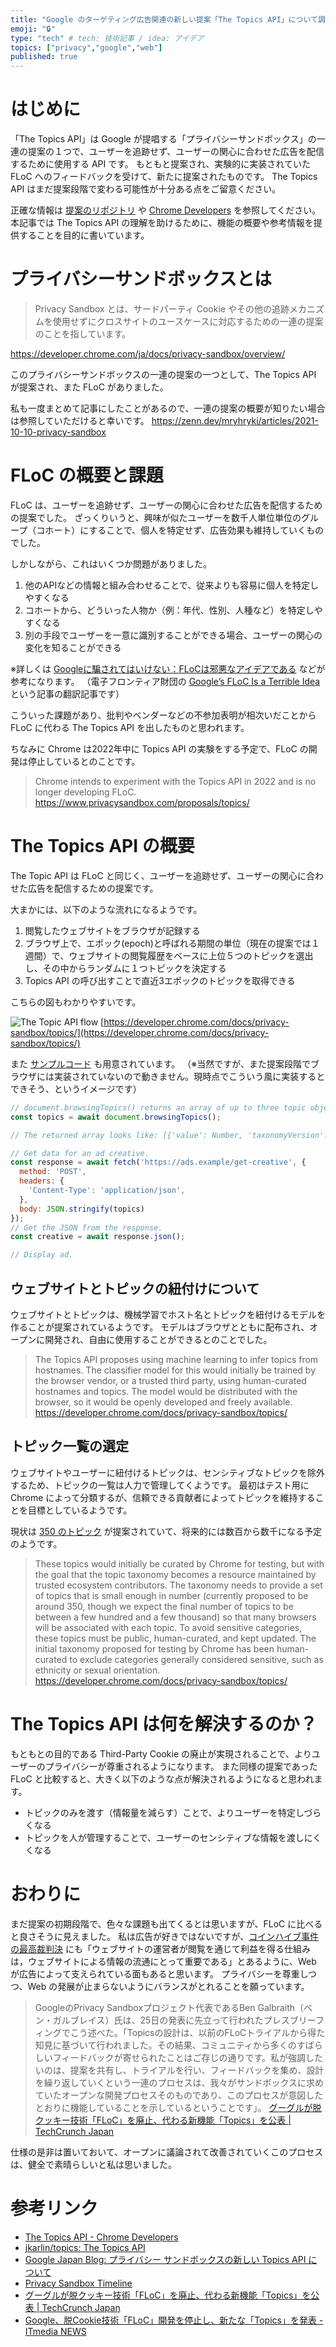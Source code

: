 ```yaml
---
title: "Google のターゲティング広告関連の新しい提案「The Topics API」について調べた"
emoji: "🔒"
type: "tech" # tech: 技術記事 / idea: アイデア
topics: ["privacy","google","web"]
published: true
---
```



# はじめに

「The Topics API」は Google が提唱する「プライバシーサンドボックス」の一連の提案の１つで、ユーザーを追跡せず、ユーザーの関心に合わせた広告を配信するために使用する API です。
もともと提案され、実験的に実装されていた FLoC へのフィードバックを受けて、新たに提案されたものです。
The Topics API はまだ提案段階で変わる可能性が十分ある点をご留意ください。

正確な情報は [提案のリポジトリ](https://github.com/jkarlin/topics) や [Chrome Developers](https://developer.chrome.com/docs/privacy-sandbox/topics/) を参照してください。
本記事では The Topics API の理解を助けるために、機能の概要や参考情報を提供することを目的に書いています。


# プライバシーサンドボックスとは

> Privacy Sandbox とは、サードパーティ Cookie やその他の追跡メカニズムを使用せずにクロスサイトのユースケースに対応するための一連の提案のことを指しています。

https://developer.chrome.com/ja/docs/privacy-sandbox/overview/

このプライバシーサンドボックスの一連の提案の一つとして、The Topics API が提案され、また FLoC がありました。

私も一度まとめて記事にしたことがあるので、一連の提案の概要が知りたい場合は参照していただけると幸いです。
https://zenn.dev/mryhryki/articles/2021-10-10-privacy-sandbox


# FLoC の概要と課題

FLoC は、ユーザーを追跡せず、ユーザーの関心に合わせた広告を配信するための提案でした。
ざっくりいうと、興味が似たユーザーを数千人単位単位のグループ（コホート）にすることで、個人を特定せず、広告効果も維持していくものでした。

しかしながら、これはいくつか問題がありました。

1. 他のAPIなどの情報と組み合わせることで、従来よりも容易に個人を特定しやすくなる
2. コホートから、どういった人物か（例：年代、性別、人種など）を特定しやすくなる
3. 別の手段でユーザーを一意に識別することができる場合、ユーザーの関心の変化を知ることができる

※詳しくは [Googleに騙されてはいけない：FLoCは邪悪なアイデアである](https://p2ptk.org/privacy/3290) などが参考になります。
（電子フロンティア財団の [Google’s FLoC Is a Terrible Idea](https://www.eff.org/deeplinks/2021/03/googles-floc-terrible-idea) という記事の翻訳記事です）

こういった課題があり、批判やベンダーなどの不参加表明が相次いだことから FLoC に代わる The Topics API を出したものと思われます。

ちなみに Chrome は2022年中に Topics API の実験をする予定で、FLoC の開発は停止しているとのことです。

> Chrome intends to experiment with the Topics API in 2022 and is no longer developing FLoC.
https://www.privacysandbox.com/proposals/topics/


# The Topics API の概要

The Topic API は FLoC と同じく、ユーザーを追跡せず、ユーザーの関心に合わせた広告を配信するための提案です。

大まかには、以下のような流れになるようです。

1. 閲覧したウェブサイトをブラウザが記録する
2. ブラウザ上で、エポック(epoch)と呼ばれる期間の単位（現在の提案では１週間）で、ウェブサイトの閲覧履歴をベースに上位５つのトピックを選出し、その中からランダムに１つトピックを決定する
3. Topics API の呼び出すことで直近3エポックのトピックを取得できる

こちらの図もわかりやすいです。

![The Topic API flow](https://mryhryki.com/file/Wc1U8kERkLr6xp2isdPg8kuCl_xQC.png)
[https://developer.chrome.com/docs/privacy-sandbox/topics/](https://developer.chrome.com/docs/privacy-sandbox/topics/)

また [サンプルコード](https://github.com/jkarlin/topics/blob/d1a426640f7f9ec100e6bdfd6a37eb6179891f89/README.md#the-api-and-how-it-works) も用意されています。
（※当然ですが、また提案段階でブラウザには実装されていないので動きません。現時点でこういう風に実装するとできそう、というイメージです）

```javascript
// document.browsingTopics() returns an array of up to three topic objects in random order.
const topics = await document.browsingTopics();

// The returned array looks like: [{'value': Number, 'taxonomyVersion': String, 'modelVersion': String}]

// Get data for an ad creative.
const response = await fetch('https://ads.example/get-creative', {
  method: 'POST',
  headers: {
    'Content-Type': 'application/json',
  },
  body: JSON.stringify(topics)
});
// Get the JSON from the response.
const creative = await response.json();

// Display ad.
```

## ウェブサイトとトピックの紐付けについて

ウェブサイトとトピックは、機械学習でホスト名とトピックを紐付けるモデルを作ることが提案されているようです。
モデルはブラウザとともに配布され、オープンに開発され、自由に使用することができるとのことでした。

> The Topics API proposes using machine learning to infer topics from hostnames.
> The classifier model for this would initially be trained by the browser vendor, or a trusted third party, using human-curated hostnames and topics.
> The model would be distributed with the browser, so it would be openly developed and freely available.
> https://developer.chrome.com/docs/privacy-sandbox/topics/

## トピック一覧の選定

ウェブサイトやユーザーに紐付けるトピックは、センシティブなトピックを除外するため、トピックの一覧は人力で管理してくようです。
最初はテスト用に Chrome によって分類するが、信頼できる貢献者によってトピックを維持することを目標としているようです。

現状は [350 のトピック](https://github.com/jkarlin/topics/blob/main/taxonomy_v1.md) が提案されていて、将来的には数百から数千になる予定のようです。

> These topics would initially be curated by Chrome for testing, but with the goal that the topic taxonomy becomes a resource maintained by trusted ecosystem contributors.
> The taxonomy needs to provide a set of topics that is small enough in number (currently proposed to be around 350, though we expect the final number of topics to be between a few hundred and a few thousand) so that many browsers will be associated with each topic.
> To avoid sensitive categories, these topics must be public, human-curated, and kept updated.
> The initial taxonomy proposed for testing by Chrome has been human-curated to exclude categories generally considered sensitive, such as ethnicity or sexual orientation.
> https://developer.chrome.com/docs/privacy-sandbox/topics/


# The Topics API は何を解決するのか？

もともとの目的である Third-Party Cookie の廃止が実現されることで、よりユーザーのプライバシーが尊重されるようになります。
また同様の提案であった FLoC と比較すると、大きく以下のような点が解決されるようになると思われます。

- トピックのみを渡す（情報量を減らす）ことで、よりユーザーを特定しづらくなる
- トピックを人が管理することで、ユーザーのセンシティブな情報を渡しにくくなる


# おわりに

まだ提案の初期段階で、色々な課題も出てくるとは思いますが、FLoC に比べると良さそうに見えました。
私は広告が好きではないですが、[コインハイブ事件の最高裁判決](https://www.courts.go.jp/app/files/hanrei_jp/869/090869_hanrei.pdf) にも「ウェブサイトの運営者が閲覧を通じて利益を得る仕組みは，ウェブサイトによる情報の流通にとって重要である」とあるように、Web が広告によって支えられている面もあると思います。
プライバシーを尊重しつつ、Web の発展が止まらないようにバランスがとれることを願っています。

> GoogleのPrivacy Sandboxプロジェクト代表であるBen Galbraith（ベン・ガルブレイス）氏は、25日の発表に先立って行われたプレスブリーフィングでこう述べた。「Topicsの設計は、以前のFLoCトライアルから得た知見に基づいて行われました。その結果、コミュニティから多くのすばらしいフィードバックが寄せられたことはご存じの通りです。私が強調したいのは、提案を共有し、トライアルを行い、フィードバックを集め、設計を繰り返していくという一連のプロセスは、我々がサンドボックスに求めていたオープンな開発プロセスそのものであり、このプロセスが意図したとおりに機能していることを示しているということです」。
[グーグルが脱クッキー技術「FLoC」を廃止、代わる新機能「Topics」を公表 | TechCrunch Japan](https://jp.techcrunch.com/2022/01/26/2022-01-25-google-kills-off-floc-replaces-it-with-topics/)

仕様の是非は置いておいて、オープンに議論されて改善されていくこのプロセスは、健全で素晴らしいと私は思いました。


# 参考リンク

- [The Topics API - Chrome Developers](https://developer.chrome.com/docs/privacy-sandbox/topics/)
- [jkarlin/topics: The Topics API](https://github.com/jkarlin/topics)
- [Google Japan Blog: プライバシー サンドボックスの新しい Topics API について](https://japan.googleblog.com/2022/01/topics-api.html)
- [Privacy Sandbox Timeline](https://privacysandbox.com/timeline/)
- [グーグルが脱クッキー技術「FLoC」を廃止、代わる新機能「Topics」を公表 | TechCrunch Japan](https://jp.techcrunch.com/2022/01/26/2022-01-25-google-kills-off-floc-replaces-it-with-topics/)
- [Google、脱Cookie技術「FLoC」開発を停止し、新たな「Topics」を発表 - ITmedia NEWS](https://www.itmedia.co.jp/news/articles/2201/26/news064.html)
